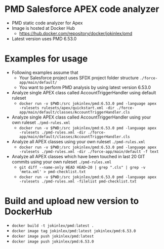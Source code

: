 # PMD Salesforce APEX code analyzer

- PMD static code analyzer for Apex
- Image is hosted at Docker Hub
  - https://hub.docker.com/repository/docker/jokinlex/pmd
- Latest version uses PMD 6.53.0

# Examples for usage

- Following examples assume that
  - Your Salesforce project uses SFDX project folder structure `./force-app/main/default/`
  - You want to perform PMD analysis by using latest version 6.53.0
- Analyze single APEX class called AccountTriggerHandler using default ruleset
  - `docker run -v $PWD:/src jokinlex/pmd:6.53.0 pmd -language apex -rulesets rulesets/apex/quickstart.xml -dir ./force-app/main/default/classes/AccountTriggerHandler.cls`
- Analyze single APEX class called AccountTriggerHandler using your own ruleset `./pmd-rules.xml`
  - `docker run -v $PWD:/src jokinlex/pmd:6.53.0 pmd -language apex -rulesets ./pmd-rules.xml -dir ./force-app/main/default/classes/AccountTriggerHandler.cls`
- Analyze all APEX classes using your own ruleset `./pmd-rules.xml`
  - `docker run -v $PWD:/src jokinlex/pmd:6.53.0 pmd -language apex -rulesets ./pmd-rules.xml -dir ./force-app/main/default -f text`
- Analyze all APEX classes which have been touched in last 20 GIT commits using your own ruleset `./pmd-rules.xml`
  - `git diff --name-only HEAD HEAD~20 | grep ".cls" | grep -v 'meta.xml' > pmd-checklist.txt`
  - `docker run -v $PWD:/src jokinlex/pmd:6.53.0 pmd -language apex -rulesets ./pmd-rules.xml -filelist pmd-checklist.txt`

# Build and upload new version to DockerHub
- `docker build -t jokinlex/pmd:latest .`
- `docker image tag jokinlex/pmd:latest jokinlex/pmd:6.53.0`
- `docker image push jokinlex/pmd:latest`
- `docker image push jokinlex/pmd:6.53.0`
